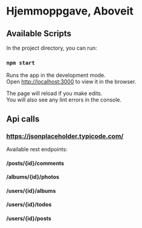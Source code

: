 # Hjemmoppgave, Aboveit



## Available Scripts

In the project directory, you can run:

### `npm start`

Runs the app in the development mode.\
Open [http://localhost:3000](http://localhost:3000) to view it in the browser.

The page will reload if you make edits.\
You will also see any lint errors in the console.


## Api calls

### https://jsonplaceholder.typicode.com/

Available rest endpoints:
#### /posts/{id}/comments
#### /albums/{id}/photos
#### /users/{id}/albums
#### /users/{id}/todos
#### /users/{id}/posts